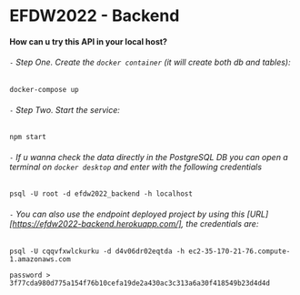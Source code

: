 # EFDW2022 - Backend

#### How can u try this API in your local host?

###### `-` Step One. Create the `docker container` (it will create both db and tables):
```
docker-compose up
```

###### `-` Step Two. Start the service:
```
npm start
```

###### `-` If u wanna check the data directly in the PostgreSQL DB you can open a terminal on `docker desktop` and enter with the following credentials
```
psql -U root -d efdw2022_backend -h localhost
```

###### `-` You can also use the endpoint deployed project by using this [URL][https://efdw2022-backend.herokuapp.com/], the credentials are:
```
psql -U cqqvfxwlckurku -d d4v06dr02eqtda -h ec2-35-170-21-76.compute-1.amazonaws.com

password > 3f77cda980d775a154f76b10cefa19de2a430ac3c313a6a30f418549b23d4d4d
```



